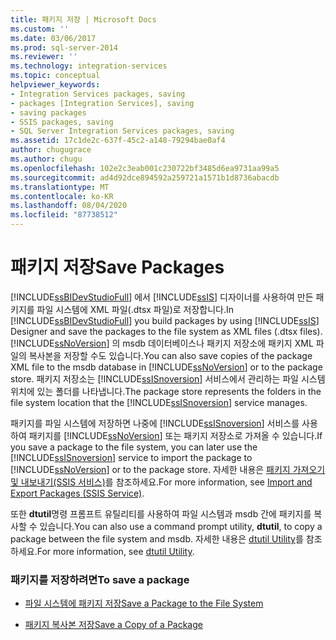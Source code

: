 ```yaml
---
title: 패키지 저장 | Microsoft Docs
ms.custom: ''
ms.date: 03/06/2017
ms.prod: sql-server-2014
ms.reviewer: ''
ms.technology: integration-services
ms.topic: conceptual
helpviewer_keywords:
- Integration Services packages, saving
- packages [Integration Services], saving
- saving packages
- SSIS packages, saving
- SQL Server Integration Services packages, saving
ms.assetid: 17c1de2c-637f-45c2-a148-79294bae0af4
author: chugugrace
ms.author: chugu
ms.openlocfilehash: 102e2c3eab001c230722bf3485d6ea9731aa99a5
ms.sourcegitcommit: ad4d92dce894592a259721a1571b1d8736abacdb
ms.translationtype: MT
ms.contentlocale: ko-KR
ms.lasthandoff: 08/04/2020
ms.locfileid: "87738512"
---
```

# <a name="save-packages"></a><span data-ttu-id="98aa7-102">패키지 저장</span><span class="sxs-lookup"><span data-stu-id="98aa7-102">Save Packages</span></span>
  <span data-ttu-id="98aa7-103">[!INCLUDE[ssBIDevStudioFull](../includes/ssbidevstudiofull-md.md)] 에서 [!INCLUDE[ssIS](../includes/ssis-md.md)] 디자이너를 사용하여 만든 패키지를 파일 시스템에 XML 파일(.dtsx 파일)로 저장합니다.</span><span class="sxs-lookup"><span data-stu-id="98aa7-103">In [!INCLUDE[ssBIDevStudioFull](../includes/ssbidevstudiofull-md.md)] you build packages by using [!INCLUDE[ssIS](../includes/ssis-md.md)] Designer and save the packages to the file system as XML files (.dtsx files).</span></span> <span data-ttu-id="98aa7-104">[!INCLUDE[ssNoVersion](../includes/ssnoversion-md.md)] 의 msdb 데이터베이스나 패키지 저장소에 패키지 XML 파일의 복사본을 저장할 수도 있습니다.</span><span class="sxs-lookup"><span data-stu-id="98aa7-104">You can also save copies of the package XML file to the msdb database in [!INCLUDE[ssNoVersion](../includes/ssnoversion-md.md)] or to the package store.</span></span> <span data-ttu-id="98aa7-105">패키지 저장소는 [!INCLUDE[ssISnoversion](../includes/ssisnoversion-md.md)] 서비스에서 관리하는 파일 시스템 위치에 있는 폴더를 나타냅니다.</span><span class="sxs-lookup"><span data-stu-id="98aa7-105">The package store represents the folders in the file system location that the [!INCLUDE[ssISnoversion](../includes/ssisnoversion-md.md)] service manages.</span></span>  
  
 <span data-ttu-id="98aa7-106">패키지를 파일 시스템에 저장하면 나중에 [!INCLUDE[ssISnoversion](../includes/ssisnoversion-md.md)] 서비스를 사용하여 패키지를 [!INCLUDE[ssNoVersion](../includes/ssnoversion-md.md)] 또는 패키지 저장소로 가져올 수 있습니다.</span><span class="sxs-lookup"><span data-stu-id="98aa7-106">If you save a package to the file system, you can later use the [!INCLUDE[ssISnoversion](../includes/ssisnoversion-md.md)] service to import the package to [!INCLUDE[ssNoVersion](../includes/ssnoversion-md.md)] or to the package store.</span></span> <span data-ttu-id="98aa7-107">자세한 내용은 [패키지 가져오기 및 내보내기&#40;SSIS 서비스&#41;](../../2014/integration-services/import-and-export-packages-ssis-service.md)를 참조하세요.</span><span class="sxs-lookup"><span data-stu-id="98aa7-107">For more information, see [Import and Export Packages &#40;SSIS Service&#41;](../../2014/integration-services/import-and-export-packages-ssis-service.md).</span></span>  
  
 <span data-ttu-id="98aa7-108">또한 **dtutil**명령 프롬프트 유틸리티를 사용하여 파일 시스템과 msdb 간에 패키지를 복사할 수 있습니다.</span><span class="sxs-lookup"><span data-stu-id="98aa7-108">You can also use a command prompt utility, **dtutil**, to copy a package between the file system and msdb.</span></span> <span data-ttu-id="98aa7-109">자세한 내용은 [dtutil Utility](dtutil-utility.md)를 참조하세요.</span><span class="sxs-lookup"><span data-stu-id="98aa7-109">For more information, see [dtutil Utility](dtutil-utility.md).</span></span>  
  
### <a name="to-save-a-package"></a><span data-ttu-id="98aa7-110">패키지를 저장하려면</span><span class="sxs-lookup"><span data-stu-id="98aa7-110">To save a package</span></span>  
  
-   [<span data-ttu-id="98aa7-111">파일 시스템에 패키지 저장</span><span class="sxs-lookup"><span data-stu-id="98aa7-111">Save a Package to the File System</span></span>](../../2014/integration-services/save-a-package-to-the-file-system.md)  
  
-   [<span data-ttu-id="98aa7-112">패키지 복사본 저장</span><span class="sxs-lookup"><span data-stu-id="98aa7-112">Save a Copy of a Package</span></span>](../../2014/integration-services/save-a-copy-of-a-package.md)  
  
  
